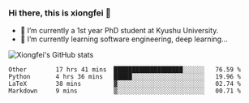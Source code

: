 ### Hi there, this is xiongfei 👋


- 🔭 I’m currently a 1st year PhD student at Kyushu University.
- 🌱 I’m currently learning software engineering, deep learning...

<!--
**Toma62299781/Toma62299781** is a ✨ _special_ ✨ repository because its `README.md` (this file) appears on your GitHub profile.
Here are some ideas to get you started:
-->

![Xiongfei's GitHub stats](https://github-readme-stats.vercel.app/api?username=Toma62299781)

<!--START_SECTION:waka-->
```text
Other        17 hrs 41 mins  ███████████████████░░░░░░   76.59 % 
Python       4 hrs 36 mins   █████░░░░░░░░░░░░░░░░░░░░   19.96 % 
LaTeX        38 mins         ▓░░░░░░░░░░░░░░░░░░░░░░░░   02.74 % 
Markdown     9 mins          ▒░░░░░░░░░░░░░░░░░░░░░░░░   00.71 % 
```
<!--END_SECTION:waka-->


